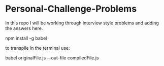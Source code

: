 # Personal-Challenge-Problems

In this repo I will be working through interview style problems and adding the answers here.

npm install -g babel

to transpile in the terminal use:

  babel originalFile.js --out-file compiledFile.js